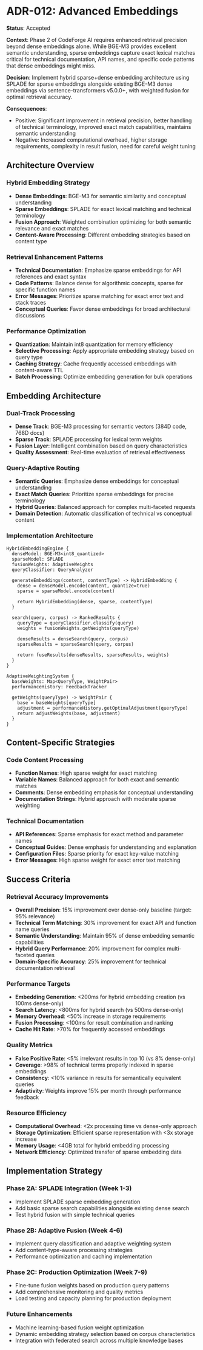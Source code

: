 # ADR-012: Advanced Embeddings

**Status**: Accepted

**Context**: Phase 2 of CodeForge AI requires enhanced retrieval precision beyond dense embeddings alone. While BGE-M3 provides excellent semantic understanding, sparse embeddings capture exact lexical matches critical for technical documentation, API names, and specific code patterns that dense embeddings might miss.

**Decision**: Implement hybrid sparse+dense embedding architecture using SPLADE for sparse embeddings alongside existing BGE-M3 dense embeddings via sentence-transformers v5.0.0+, with weighted fusion for optimal retrieval accuracy.

**Consequences**:

- Positive: Significant improvement in retrieval precision, better handling of technical terminology, improved exact match capabilities, maintains semantic understanding
- Negative: Increased computational overhead, higher storage requirements, complexity in result fusion, need for careful weight tuning

## Architecture Overview

### Hybrid Embedding Strategy

- **Dense Embeddings**: BGE-M3 for semantic similarity and conceptual understanding
- **Sparse Embeddings**: SPLADE for exact lexical matching and technical terminology
- **Fusion Approach**: Weighted combination optimizing for both semantic relevance and exact matches
- **Content-Aware Processing**: Different embedding strategies based on content type

### Retrieval Enhancement Patterns

- **Technical Documentation**: Emphasize sparse embeddings for API references and exact syntax
- **Code Patterns**: Balance dense for algorithmic concepts, sparse for specific function names
- **Error Messages**: Prioritize sparse matching for exact error text and stack traces
- **Conceptual Queries**: Favor dense embeddings for broad architectural discussions

### Performance Optimization

- **Quantization**: Maintain int8 quantization for memory efficiency
- **Selective Processing**: Apply appropriate embedding strategy based on query type
- **Caching Strategy**: Cache frequently accessed embeddings with content-aware TTL
- **Batch Processing**: Optimize embedding generation for bulk operations

## Embedding Architecture

### Dual-Track Processing

- **Dense Track**: BGE-M3 processing for semantic vectors (384D code, 768D docs)
- **Sparse Track**: SPLADE processing for lexical term weights
- **Fusion Layer**: Intelligent combination based on query characteristics
- **Quality Assessment**: Real-time evaluation of retrieval effectiveness

### Query-Adaptive Routing

- **Semantic Queries**: Emphasize dense embeddings for conceptual understanding
- **Exact Match Queries**: Prioritize sparse embeddings for precise terminology
- **Hybrid Queries**: Balanced approach for complex multi-faceted requests
- **Domain Detection**: Automatic classification of technical vs conceptual content

### Implementation Architecture

```pseudocode
HybridEmbeddingEngine {
  denseModel: BGE-M3<int8_quantized>
  sparseModel: SPLADE
  fusionWeights: AdaptiveWeights
  queryClassifier: QueryAnalyzer
  
  generateEmbeddings(content, contentType) -> HybridEmbedding {
    dense = denseModel.encode(content, quantize=true)
    sparse = sparseModel.encode(content)
    
    return HybridEmbedding(dense, sparse, contentType)
  }
  
  search(query, corpus) -> RankedResults {
    queryType = queryClassifier.classify(query)
    weights = fusionWeights.getWeights(queryType)
    
    denseResults = denseSearch(query, corpus)
    sparseResults = sparseSearch(query, corpus)
    
    return fuseResults(denseResults, sparseResults, weights)
  }
}

AdaptiveWeightingSystem {
  baseWeights: Map<QueryType, WeightPair>
  performanceHistory: FeedbackTracker
  
  getWeights(queryType) -> WeightPair {
    base = baseWeights[queryType]
    adjustment = performanceHistory.getOptimalAdjustment(queryType)
    return adjustWeights(base, adjustment)
  }
}
```

## Content-Specific Strategies

### Code Content Processing

- **Function Names**: High sparse weight for exact matching
- **Variable Names**: Balanced approach for both exact and semantic matches
- **Comments**: Dense embedding emphasis for conceptual understanding
- **Documentation Strings**: Hybrid approach with moderate sparse weighting

### Technical Documentation

- **API References**: Sparse emphasis for exact method and parameter names
- **Conceptual Guides**: Dense emphasis for understanding and explanation
- **Configuration Files**: Sparse priority for exact key-value matching
- **Error Messages**: High sparse weight for exact error text matching

## Success Criteria

### Retrieval Accuracy Improvements

- **Overall Precision**: 15% improvement over dense-only baseline (target: 95% relevance)
- **Technical Term Matching**: 30% improvement for exact API and function name queries
- **Semantic Understanding**: Maintain 95% of dense embedding semantic capabilities
- **Hybrid Query Performance**: 20% improvement for complex multi-faceted queries
- **Domain-Specific Accuracy**: 25% improvement for technical documentation retrieval

### Performance Targets

- **Embedding Generation**: <200ms for hybrid embedding creation (vs 100ms dense-only)
- **Search Latency**: <800ms for hybrid search (vs 500ms dense-only)
- **Memory Overhead**: <50% increase in storage requirements
- **Fusion Processing**: <100ms for result combination and ranking
- **Cache Hit Rate**: >70% for frequently accessed embeddings

### Quality Metrics

- **False Positive Rate**: <5% irrelevant results in top 10 (vs 8% dense-only)
- **Coverage**: >98% of technical terms properly indexed in sparse embeddings
- **Consistency**: <10% variance in results for semantically equivalent queries
- **Adaptivity**: Weights improve 15% per month through performance feedback

### Resource Efficiency

- **Computational Overhead**: <2x processing time vs dense-only approach
- **Storage Optimization**: Efficient sparse representation with <3x storage increase
- **Memory Usage**: <4GB total for hybrid embedding processing
- **Network Efficiency**: Optimized transfer of sparse embedding data

## Implementation Strategy

### Phase 2A: SPLADE Integration (Week 1-3)

- Implement SPLADE sparse embedding generation
- Add basic sparse search capabilities alongside existing dense search
- Test hybrid fusion with simple technical queries

### Phase 2B: Adaptive Fusion (Week 4-6)

- Implement query classification and adaptive weighting system
- Add content-type-aware processing strategies
- Performance optimization and caching implementation

### Phase 2C: Production Optimization (Week 7-9)

- Fine-tune fusion weights based on production query patterns
- Add comprehensive monitoring and quality metrics
- Load testing and capacity planning for production deployment

### Future Enhancements

- Machine learning-based fusion weight optimization
- Dynamic embedding strategy selection based on corpus characteristics
- Integration with federated search across multiple knowledge bases
